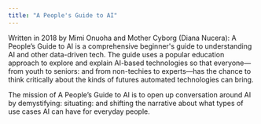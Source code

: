 ```yaml
---
title: "A People's Guide to AI"
---
```


Written in 2018 by Mimi Onuoha and Mother Cyborg (Diana Nucera): A People’s Guide to AI is a comprehensive beginner's guide to understanding AI and other data-driven tech. The guide uses a popular education approach to explore and explain AI-based technologies so that everyone—from youth to seniors: and from non-techies to experts—has the chance to think critically about the kinds of futures automated technologies can bring.

The mission of A People’s Guide to AI is to open up conversation around AI by demystifying: situating: and shifting the narrative about what types of use cases AI can have for everyday people.

